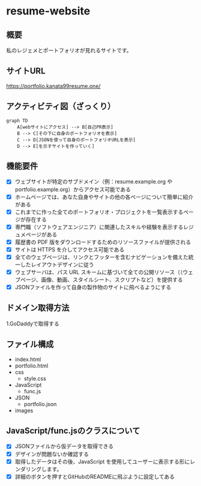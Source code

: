 # resume-website

## 概要
私のレジェメとポートフォリオが見れるサイトです。

## サイトURL
https://portfolio.kanata99resume.one/


## アクティビティ図（ざっくり）
```mermaid
graph TD
    A[webサイトにアクセス] --> B[自己PR表示]
    B --> C[その下に自身のポートフォリオを表示]
    C --> D[JSONを使って自身のポートフォリオURLを表示]
    D --> E[を示すサイトを作っていく]

```

## 機能要件

- [x] ウェブサイトが特定のサブドメイン（例：resume.example.org や portfolio.example.org）からアクセス可能である
- [x] ホームページでは、あなた自身やサイトの他の各ページについて簡単に紹介がある
- [x] これまでに作った全てのポートフォリオ・プロジェクトを一覧表示するページが存在する
- [x] 専門職（ソフトウェアエンジニア）に関連したスキルや経験を表示するレジュメページがある
- [x] 履歴書の PDF 版をダウンロードするためのリソースファイルが提供される
- [x] サイトは HTTPS を介してアクセス可能である
- [x] 全てのウェブページは、リンクとフッターを含むナビゲーションを備えた統一したレイアウトデザインに従う
- [x] ウェブサーバは、パス URL スキームに基づいて全ての公開リソース（（ウェブページ、画像、動画、スタイルシート、スクリプトなど）を提供する
- [x] JSONファイルを作って自身の製作物のサイトに飛べるようにする

## ドメイン取得方法
1.GoDaddyで取得する

## ファイル構成
- index.html
- portfolio.html
- css
    - style.css
- JavaScript
    - func.js
- JSON
    - portfolio.json
- images

## JavaScript/func.jsのクラスについて
- [x] JSONファイルから仮データを取得できる
- [x] デザインが問題ないか確認する
- [x] 取得したデータはその後、JavaScript を使用してユーザーに表示する形にレンダリングします。
- [x] 詳細のボタンを押すとGitHubのREADMEに飛ぶように設定してある    

